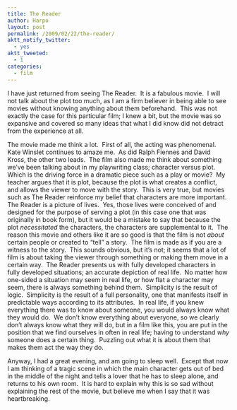 ```yaml
---
title: The Reader
author: Harpo
layout: post
permalink: /2009/02/22/the-reader/
aktt_notify_twitter:
  - yes
aktt_tweeted:
  - 1
categories:
  - film
---
```

I have just returned from seeing The Reader.  It is a fabulous movie.  I will not talk about the plot too much, as I am a firm believer in being able to see movies without knowing anything about them beforehand.  This was not exactly the case for this particular film; I knew a bit, but the movie was so expansive and covered so many ideas that what I did know did not detract from the experience at all.

The movie made me think a lot.  First of all, the acting was phenomenal.  Kate Winslet continues to amaze me.  As did Ralph Fiennes and David Kross, the other two leads.  The film also made me think about something we&#8217;ve been talking about in my playwriting class; character versus plot.  Which is the driving force in a dramatic piece such as a play or movie?  My teacher argues that it is plot, because the plot is what creates a conflict, and allows the viewer to move with the story.  This is very true, but movies such as The Reader reinforce my belief that characters are more important.  The Reader is a picture of lives.  Yes, those lives were conceived of and designed for the purpose of serving a plot (in this case one that was originally in book form), but it would be a mistake to say that because the plot *necessitated* the characters, the characters are supplemental to it.  The reason this movie and others like it are so good is that the film is not *about* certain people or created to &#8220;tell&#8221; a story.  The film is made as if you are a witness to the story.  This sounds obvious, but it&#8217;s not; it seems that a lot of film is about taking the viewer through something or making them move in a certain way.  The Reader presents us with fully developed characters in fully developed situations; an accurate depiction of real life.  No matter how one-sided a situation may seem in real life, or how flat a character may seem, there is always something behind them.  Simplicity is the result of logic.  Simplicity is the result of a full personality, one that manifests itself in predictable ways according to its attributes.  In real life, if you knew everything there was to know about someone, you would always know what they would do.  We don&#8217;t know everything about everyone, so we clearly don&#8217;t always know what they will do, but in a film like this, you are put in the position that we find ourselves in often in real life; having to understand *why* someone does a certain thing.  Puzzling out what it is about them that makes them act the way they do.

Anyway, I had a great evening, and am going to sleep well.  Except that now I am thinking of a tragic scene in which the main character gets out of bed in the middle of the night and tells a lover that he has to sleep alone, and returns to his own room.  It is hard to explain why this is so sad without explaining the rest of the movie, but believe me when I say that it was heartbreaking.